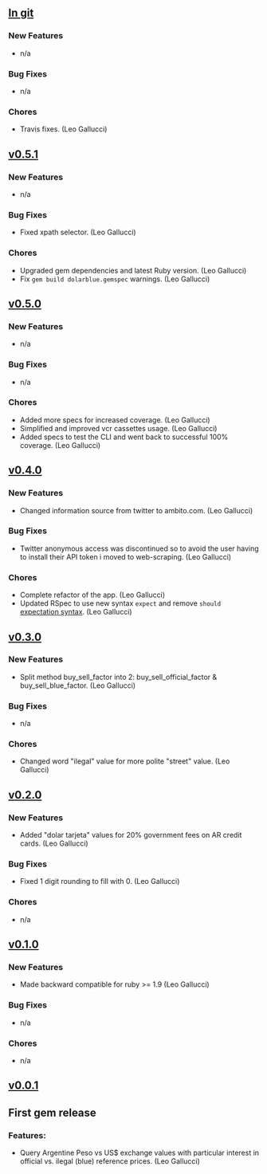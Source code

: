 ## [In git](https://github.com/elgalu/dolarblue/compare/v0.5.1...HEAD)

### New Features
* n/a

### Bug Fixes
* n/a

### Chores
* Travis fixes. (Leo Gallucci)

## [v0.5.1](https://github.com/elgalu/dolarblue/tree/v0.5.1)

### New Features
* n/a

### Bug Fixes
* Fixed xpath selector. (Leo Gallucci)

### Chores
* Upgraded gem dependencies and latest Ruby version. (Leo Gallucci)
* Fix `gem build dolarblue.gemspec` warnings. (Leo Gallucci)

## [v0.5.0](https://github.com/elgalu/dolarblue/tree/v0.5.0)

### New Features
* n/a

### Bug Fixes
* n/a

### Chores
* Added more specs for increased coverage. (Leo Gallucci)
* Simplified and improved vcr cassettes usage. (Leo Gallucci)
* Added specs to test the CLI and went back to successful 100% coverage. (Leo Gallucci)

## [v0.4.0](https://github.com/elgalu/dolarblue/tree/v0.4.0)

### New Features
* Changed information source from twitter to ambito.com. (Leo Gallucci)

### Bug Fixes
* Twitter anonymous access was discontinued so to avoid the user having to install their API token i moved to web-scraping. (Leo Gallucci)

### Chores
* Complete refactor of the app. (Leo Gallucci)
* Updated RSpec to use new syntax `expect` and remove `should` [expectation syntax](http://goo.gl/BGxqP). (Leo Gallucci)

## [v0.3.0](https://github.com/elgalu/dolarblue/tree/v0.3.0)

### New Features
* Split method buy_sell_factor into 2: buy_sell_official_factor & buy_sell_blue_factor. (Leo Gallucci)

### Bug Fixes
* n/a

### Chores
* Changed word "ilegal" value for more polite "street" value. (Leo Gallucci)

## [v0.2.0](https://github.com/elgalu/dolarblue/tree/v0.2.0)

### New Features
* Added "dolar tarjeta" values for 20% government fees on AR credit cards. (Leo Gallucci)

### Bug Fixes
* Fixed 1 digit rounding to fill with 0. (Leo Gallucci)

### Chores
* n/a

## [v0.1.0](https://github.com/elgalu/dolarblue/tree/v0.1.0)

### New Features
* Made backward compatible for ruby >= 1.9 (Leo Gallucci)

### Bug Fixes
* n/a

### Chores
* n/a

## [v0.0.1](https://github.com/elgalu/dolarblue/tree/v0.0.1)

## First gem release

### Features:
* Query Argentine Peso vs US$ exchange values with particular interest in official vs. ilegal (blue) reference prices. (Leo Gallucci)
